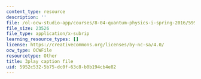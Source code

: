 ```yaml
---
content_type: resource
description: ''
file: /ol-ocw-studio-app/courses/8-04-quantum-physics-i-spring-2016/5952c5325b75dc0f63c8b0b194cb4e82_XQKV-hpsurs.srt
file_size: 23526
file_type: application/x-subrip
learning_resource_types: []
license: https://creativecommons.org/licenses/by-nc-sa/4.0/
ocw_type: OCWFile
resourcetype: Other
title: 3play caption file
uid: 5952c532-5b75-dc0f-63c8-b0b194cb4e82
---
```

